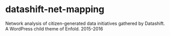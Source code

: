 # datashift-net-mapping
Network analysis of citizen-generated data initiatives gathered by Datashift.  A WordPress child theme of Enfold.  2015-2016
